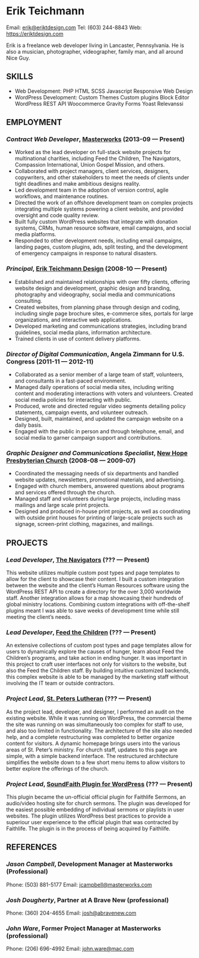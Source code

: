 Erik Teichmann
============
Email: erik@eriktdesign.com
Tel: (603) 244-8843
Web: https://eriktdesign.com

Erik is a freelance web developer living in Lancaster, Pennsylvania. He is also a musician, photographer, videographer, family man, and all around Nice Guy.

## SKILLS

  - Web Development: PHP HTML SCSS Javascript Responsive Web Design 
  - WordPress Development: Custom Themes Custom plugins Block Editor WordPress REST API Woocommerce Gravity Forms Yoast Relevanssi 

## EMPLOYMENT

### *Contract Web Developer*, [Masterworks](https://masterworks.com) (2013-09 — Present)


  - Worked as the lead developer on full-stack website projects for multinational charities, including Feed the Children, The Navigators, Compassion International, Union Gospel Mission, and others.
  - Collaborated with project managers, client services, designers, copywriters, and other stakeholders to meet the needs of clients under tight deadlines and make ambitious designs reality.
  - Led development team in the adoption of version control, agile workflows, and maintenance routines.
  - Directed the work of an offshore development team on complex projects integrating multiple systems powering a client website, and provided oversight and code quality review.
  - Built fully custom WordPress websites that integrate with donation systems, CRMs, human resource software, email campaigns, and social media platforms.
  - Responded to other development needs, including email campaigns, landing pages, custom plugins, ads, split testing, and the development of emergency campaigns in response to natural disasters.

### *Principal*, [Erik Teichmann Design](https://eriktdesign.com) (2008-10 — Present)


  - Established and maintained relationships with over fifty clients, offering website design and development, graphic design and branding, photography and videography, social media and communications consulting.
  - Created websites, from planning phase through design and coding, including single page brochure sites, e-commerce sites, portals for large organizations, and interactive web applications.
  - Developed marketing and communications strategies, including brand guidelines, social media plans, information architecture.
  - Trained clients in use of content delivery platforms.

### *Director of Digital Communication*, Angela Zimmann for U.S. Congress (2011-11 — 2012-11)


  - Collaborated as a senior member of a large team of staff, volunteers, and consultants in a fast-paced environment.
  - Managed daily operations of social media sites, including writing content and moderating interactions with voters and volunteers. Created social media policies for interacting with public.
  - Produced, wrote and directed regular video segments detailing policy statements, campaign events, and volunteer outreach.
  - Designed, built, maintained, and updated the campaign website on a daily basis.
  - Engaged with the public in person and through telephone, email, and social media to garner campaign support and contributions.

### *Graphic Designer and Communications Specialist*, [New Hope Presbyterian Church](http://www.newhopefortmyers.org) (2008-08 — 2009-07)


  - Coordinated the messaging needs of six departments and handled website updates, newsletters, promotional materials, and advertising.
  - Engaged with church members, answered questions about programs and services offered through the church.
  - Managed staff and volunteers during large projects, including mass mailings and large scale print projects.
  - Designed and produced in-house print projects, as well as coordinating with outside print houses for printing of large-scale projects such as signage, screen-print clothing, magazines, and mailings.


## PROJECTS

### *Lead Developer*, [The Navigators](https://navigators.org) (??? — Present)


This website utilizes multiple custom post types and page templates to allow for the client to showcase their content. I built a custom integration between the website and the client’s Human Resources software using the WordPress REST API to create a directory for the over 3,000 worldwide staff. Another integration allows for a map showcasing their hundreds of global ministry locations. Combining custom integrations with off-the-shelf plugins meant I was able to save weeks of development time while still meeting the client’s needs.

### *Lead Developer*, [Feed the Children](https://feedthechildren.org) (??? — Present)


An extensive collections of custom post types and page templates allow for users to dynamically explore the causes of hunger, learn about Feed the Children’s programs, and take action in ending hunger. It was important in this project to craft user interfaces not only for visitors to the website, but also the Feed the Children staff. By building intuitive customized backends, this complex website is able to be managed by the marketing staff without involving the IT team or outside contractors.

### *Project Lead*, [St. Peters Lutheran](https://stpeterslutheran.org) (??? — Present)


As the project lead, developer, and designer, I performed an audit on the existing website. While it was running on WordPress, the commercial theme the site was running on was simultaneously too complex for staff to use, and also too limited in functionality. The architecture of the site also needed help, and a complete restructuring was completed to better organize content for visitors. A dynamic homepage brings users into the various areas of St. Peter’s ministry. For church staff, updates to this page are simple, with a simple backend interface. The restructured architecture simplifies the website down to a few short menu items to allow visitors to better explore the offerings of the church.

### *Project Lead*, [SoundFaith Plugin for WordPress](https://wordpress.org/plugins/soundfaith-embed) (??? — Present)


This plugin became the un-official official plugin for Faithlife Sermons, an audio/video hosting site for church sermons. The plugin was developed for the easiest possible embedding of individual sermons or playlists in user websites. The plugin utilizes WordPress best practices to provide a superiour user experience to the official plugin that was contracted by Faithlife. The plugin is in the process of being acquired by Faithlife.












## REFERENCES

### *Jason Campbell*, Development Manager at Masterworks (Professional)
Phone: (503) 881-5177
Email: jcampbell@masterworks.com

### *Josh Dougherty*, Partner at A Brave New (professional)
Phone: (360) 204-4655
Email: josh@abravenew.com

### *John Ware*, Former Project Manager at Masterworks (professional)
Phone: (206) 696-4992
Email: john.ware@mac.com


